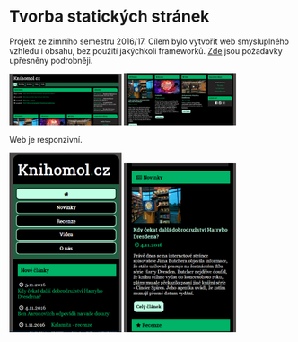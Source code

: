 # Tvorba statických stránek

Projekt ze zimního semestru 2016/17. Cílem bylo vytvořit web smysluplného vzhledu i obsahu, bez použití jakýchkoli frameworků. [Zde](http://4iz268.github.io/zakonceni/stranky/) jsou požadavky upřesněny podrobněji.


<img src="obrazky/nahled_1.png" alt="náhled 1" style="width: 200px;display: inline"/>

<img src="obrazky/nahled_2.png" alt="náhled 2" style="width: 200px;display: inline"/>


Web je responzivní.

<img src="obrazky/nahled_responzivni_1.png" alt="drawing" style="width: 200px;display: inline"/>

<img src="obrazky/nahled_responzivni_2.png" alt="drawing" style="width: 200px;display: inline"/>


